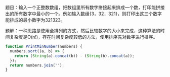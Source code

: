 题目：输入一个正整数数组，把数组里所有数字拼接起来排成一个数，打印能拼接出的所有数字中最小的一个。例如输入数组{3，32，321}，则打印出这三个数字能排成的最小数字为321323。

题解：一种思路是使用全排列的方式，然后比较数字的大小来完成，这种算法的时间复杂度是O(n!)，存在时间复杂度较低的方法，使用排序先对数字进行排序。

```js
function PrintMinNumber(numbers) {
  numbers.sort((a, b) => {
    return (String(a).concat(b)) - (String(b).concat(a));
  });
  return numbers.join('');
}
```